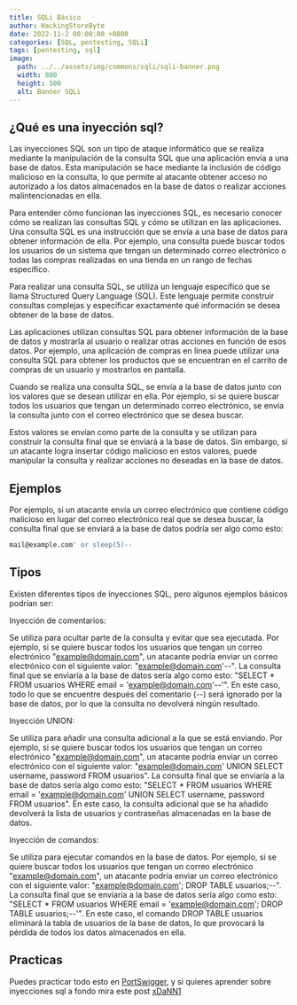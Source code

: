 ```yaml
---
title: SQLi Básico
author: HackingStoreByte
date: 2022-11-2 00:00:00 +0800
categories: [SQL, pentesting, SQLi]
tags: [pentesting, sql]
image:
  path: ../../assets/img/commons/sqli/sqli-banner.png
  width: 800
  height: 500
  alt: Banner SQLi
---
```


## ¿Qué es una inyección sql?

Las inyecciones SQL son un tipo de ataque informático que se realiza mediante la manipulación de la consulta SQL que una aplicación envía a una base de datos. Esta manipulación se hace mediante la inclusión de código malicioso en la consulta, lo que permite al atacante obtener acceso no autorizado a los datos almacenados en la base de datos o realizar acciones malintencionadas en ella.

Para entender cómo funcionan las inyecciones SQL, es necesario conocer cómo se realizan las consultas SQL y cómo se utilizan en las aplicaciones. Una consulta SQL es una instrucción que se envía a una base de datos para obtener información de ella. Por ejemplo, una consulta puede buscar todos los usuarios de un sistema que tengan un determinado correo electrónico o todas las compras realizadas en una tienda en un rango de fechas específico.

Para realizar una consulta SQL, se utiliza un lenguaje específico que se llama Structured Query Language (SQL). Este lenguaje permite construir consultas complejas y especificar exactamente qué información se desea obtener de la base de datos.

Las aplicaciones utilizan consultas SQL para obtener información de la base de datos y mostrarla al usuario o realizar otras acciones en función de esos datos. Por ejemplo, una aplicación de compras en línea puede utilizar una consulta SQL para obtener los productos que se encuentran en el carrito de compras de un usuario y mostrarlos en pantalla.

Cuando se realiza una consulta SQL, se envía a la base de datos junto con los valores que se desean utilizar en ella. Por ejemplo, si se quiere buscar todos los usuarios que tengan un determinado correo electrónico, se envía la consulta junto con el correo electrónico que se desea buscar.

Estos valores se envían como parte de la consulta y se utilizan para construir la consulta final que se enviará a la base de datos. Sin embargo, si un atacante logra insertar código malicioso en estos valores, puede manipular la consulta y realizar acciones no deseadas en la base de datos.

## Ejemplos

Por ejemplo, si un atacante envía un correo electrónico que contiene código malicioso en lugar del correo electrónico real que se desea buscar, la consulta final que se enviará a la base de datos podría ser algo como esto:

```sql
mail@example.com' or sleep(5)--
```

## Tipos

Existen diferentes tipos de inyecciones SQL, pero algunos ejemplos básicos podrían ser:

Inyección de comentarios:

Se utiliza para ocultar parte de la consulta y evitar que sea ejecutada. Por ejemplo, si se quiere buscar todos los usuarios que tengan un correo electrónico "example@domain.com", un atacante podría enviar un correo electrónico con el siguiente valor: "example@domain.com'--". La consulta final que se enviaría a la base de datos sería algo como esto: "SELECT * FROM usuarios WHERE email = 'example@domain.com'--'". En este caso, todo lo que se encuentre después del comentario (--) será ignorado por la base de datos, por lo que la consulta no devolverá ningún resultado.

Inyección UNION:

Se utiliza para añadir una consulta adicional a la que se está enviando. Por ejemplo, si se quiere buscar todos los usuarios que tengan un correo electrónico "example@domain.com", un atacante podría enviar un correo electrónico con el siguiente valor: "example@domain.com' UNION SELECT username, password FROM usuarios". La consulta final que se enviaría a la base de datos sería algo como esto: "SELECT * FROM usuarios WHERE email = 'example@domain.com' UNION SELECT username, password FROM usuarios". En este caso, la consulta adicional que se ha añadido devolverá la lista de usuarios y contraseñas almacenadas en la base de datos.

Inyección de comandos:

Se utiliza para ejecutar comandos en la base de datos. Por ejemplo, si se quiere buscar todos los usuarios que tengan un correo electrónico "example@domain.com", un atacante podría enviar un correo electrónico con el siguiente valor: "example@domain.com'; DROP TABLE usuarios;--". La consulta final que se enviaría a la base de datos sería algo como esto: "SELECT * FROM usuarios WHERE email = 'example@domain.com'; DROP TABLE usuarios;--'". En este caso, el comando DROP TABLE usuarios eliminará la tabla de usuarios de la base de datos,
lo que provocará la pérdida de todos los datos almacenados en ella.

## Practicas

Puedes practicar todo esto en [PortSwigger](https://portswigger.net/web-security/sql-injection), y si quieres aprender sobre inyecciones sql a fondo mira este post [xDaNN1](https://xdann1.github.io/posts/inyecciones-sql/)

